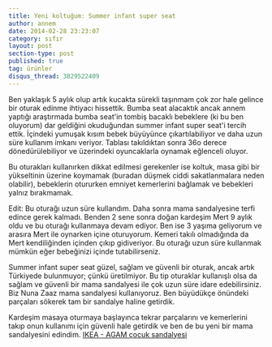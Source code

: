 ```yaml
---
title: Yeni koltuğum: Summer infant super seat
author: annem
date: 2014-02-28 23:23:07
category: sıfır
layout: post
section-type: post
published: true
tag: ürünler
disqus_thread: 3829522409
---
```


Ben yaklaşık 5 aylık olup artık kucakta sürekli taşınmam çok zor hale gelince bir oturak edinme ihtiyacı hissettik. Bumba seat alacaktık ancak annem yaptığı araştırmada bumba seat'in tombiş bacaklı bebeklere (ki bu ben oluyorum) dar geldiğini okuduğundan summer infant super seat'i tercih ettik. İçindeki yumuşak kısım bebek büyüyünce çıkartılabiliyor ve daha uzun süre kullanım imkanı veriyor. Tablası takıldıktan sonra 36o derece dönedürülebiliyor ve üzerindeki oyuncaklarla oynamak eğlenceli oluyor.

Bu oturakları kullanırken dikkat edilmesi gerekenler ise koltuk, masa gibi bir yükseltinin üzerine koymamak (buradan düşmek ciddi sakatlanmalara neden olabilir), bebeklerin otururken emniyet kemerlerini bağlamak ve bebekleri yalnız bırakmamak.

Edit: Bu oturağı uzun süre kullandım. Daha sonra mama sandalyesine terfi edince gerek kalmadı. Benden 2 sene sonra doğan kardeşim Mert 9 aylık oldu ve bu oturağı kullanmaya devam ediyor. Ben ise 3 yaşıma geliyorum ve arasıra Mert ile oynarken içine oturuyorum. Kemeri takılı olmadığında da Mert kendiliğinden içinden çıkıp gidiveriyor. Bu oturağı uzun süre kullanmak mümkün eğer bebeğinizi içinde tutabilirseniz.

Summer infant super seat güzel, sağlam ve güvenli bir oturak, ancak artık Türkiyede bulunmuyor; çünkü üretilmiyor. Bu tip oturaklar kullanışlı olsa da sağlam ve güvenli bir mama sandalyesi ile çok uzun süre idare edebilirsiniz. Biz Nuna Zaaz mama sandalyesi kullanıyoruz. Ben büyüdükçe önündeki parçaları sökerek tam bir sandalye haline getirdik.

Kardeşim masaya oturmaya başlayınca tekrar parçalarını ve kemerlerini takıp onun kullanımı için güvenli hale getirdik ve ben de bu yeni bir mama sandalyesini edindim. <a href="http://www.ikea.com.tr/urun-katalogu/ikea-cocuk/3-7-yas/beslenme/30253538/agam-cocuk-sandalyesi.aspx" target="_blank">IKEA - AGAM çocuk sandalyesi</a>
